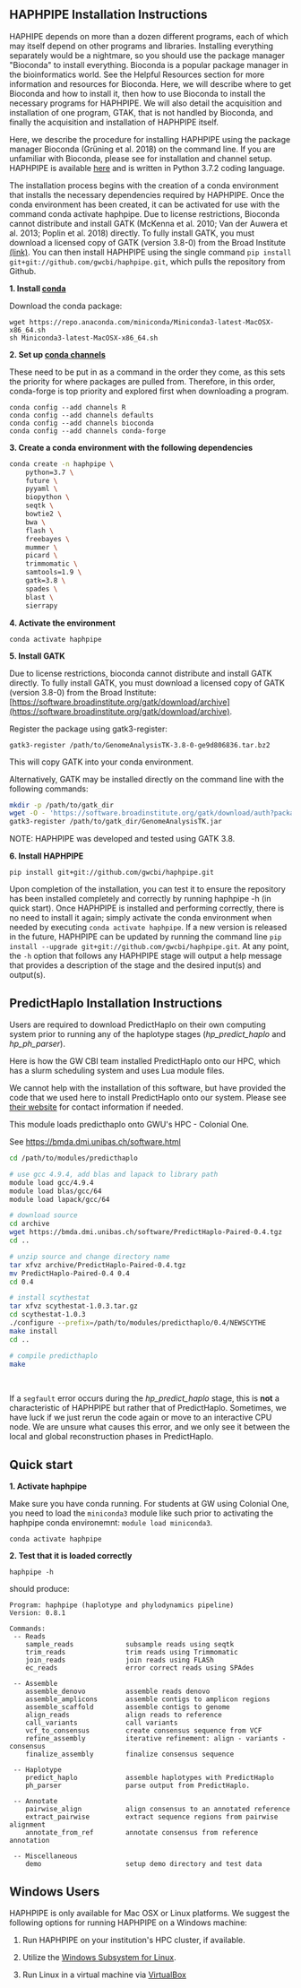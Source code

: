 ## HAPHPIPE Installation Instructions

HAPHIPE depends on more than a dozen different programs, each of which may itself depend on other programs and libraries. Installing everything separately would be a nightmare, so you should use the package manager "Bioconda" to install everything. Bioconda is a popular package manager in the bioinformatics world. See the Helpful Resources section for more information and resources for Bioconda. Here, we will describe where to get Bioconda and how to install it, then how to use Bioconda to install the necessary programs for HAPHPIPE. We will also detail the acquisition and installation of one program, GTAK, that is not handled by Bioconda, and finally the acquisition and installation of HAPHPIPE itself.

Here, we describe the procedure for installing HAPHPIPE using the package manager Bioconda (Grüning et al. 2018) on the command line. If you are unfamiliar with Bioconda, please see [](https://bioconda.github.io) for installation and channel setup. HAPHPIPE is available [here](https://github.com/gwcbi/haphpipe) and is written in Python 3.7.2 coding language. 

The installation process begins with the creation of a conda environment that installs the necessary dependencies required by HAPHPIPE. Once the conda environment has been created, it can be activated for use with the command conda activate haphpipe. Due to license restrictions, Bioconda cannot distribute and install GATK (McKenna et al. 2010; Van der Auwera et al. 2013; Poplin et al. 2018) directly. To fully install GATK, you must download a licensed copy of GATK (version 3.8-0) from the Broad Institute [(link)](https://software.broadinstitute.org/gatk/download/archive). You can then install HAPHPIPE using the single command `pip install git+git://github.com/gwcbi/haphpipe.git`, which pulls the repository from Github.


__1. Install [conda](https://bioconda.github.io/user/install.html#set-up-channels)__

Download the conda package:

```
wget https://repo.anaconda.com/miniconda/Miniconda3-latest-MacOSX-x86_64.sh
sh Miniconda3-latest-MacOSX-x86_64.sh
```

__2. Set up [conda channels](https://bioconda.github.io/user/install.html#set-up-channels)__

These need to be put in as a command in the order they come, as this sets the priority for where packages are pulled from. Therefore, in this order, conda-forge is top priority and explored first when downloading a program.

```
conda config --add channels R
conda config --add channels defaults
conda config --add channels bioconda
conda config --add channels conda-forge
```

__3. Create a conda environment with the following dependencies__

```bash
conda create -n haphpipe \
    python=3.7 \
    future \
    pyyaml \
    biopython \
    seqtk \
    bowtie2 \
    bwa \
    flash \
    freebayes \
    mummer \
    picard \
    trimmomatic \
    samtools=1.9 \
    gatk=3.8 \
    spades \
    blast \
    sierrapy

```

__4. Activate the environment__

```
conda activate haphpipe
```

__5. Install GATK__

Due to license restrictions, bioconda cannot distribute
and install GATK directly. To fully install GATK, you must
download a licensed copy of GATK (version 3.8-0) from the Broad Institute:
[https://software.broadinstitute.org/gatk/download/archive](https://software.broadinstitute.org/gatk/download/archive).

Register the package using gatk3-register:

```
gatk3-register /path/to/GenomeAnalysisTK-3.8-0-ge9d806836.tar.bz2
```

This will copy GATK into your conda environment.

Alternatively, GATK may be installed directly on the command line with the following commands:

```bash
mkdir -p /path/to/gatk_dir
wget -O - 'https://software.broadinstitute.org/gatk/download/auth?package=GATK-archive&version=3.6-0-g89b7209' | tar -xjvC /path/to/gatk_dir
gatk3-register /path/to/gatk_dir/GenomeAnalysisTK.jar
```


NOTE: HAPHPIPE was developed and tested using GATK 3.8.

__6. Install HAPHPIPE__

```
pip install git+git://github.com/gwcbi/haphpipe.git
```

Upon completion of the installation, you can test it to ensure the repository has been installed completely and correctly by running haphpipe -h (in quick start). Once HAPHPIPE is installed and performing correctly, there is no need to install it again; simply activate the conda environment when needed by executing `conda activate haphpipe`. If a new version is released in the future, HAPHPIPE can be updated by running the command line `pip install --upgrade git+git://github.com/gwcbi/haphpipe.git`. At any point, the `-h` option that follows any HAPHPIPE stage will output a help message that provides a description of the stage and the desired input(s) and output(s).

## PredictHaplo Installation Instructions

Users are required to download PredictHaplo on their own computing system prior to running any of the haplotype stages (_hp_predict_haplo_ and _hp_ph_parser_).

Here is how the GW CBI team installed PredictHaplo onto our HPC, which has a slurm scheduling system and uses Lua module files.

We cannot help with the installation of this software, but have provided the code that we used here to install PredictHaplo onto our system. Please see [their website](https://bmda.dmi.unibas.ch/software.html) for contact information if needed.

This module loads predicthaplo onto GWU's HPC - Colonial One. 

See https://bmda.dmi.unibas.ch/software.html

```bash
cd /path/to/modules/predicthaplo

# use gcc 4.9.4, add blas and lapack to library path
module load gcc/4.9.4
module load blas/gcc/64
module load lapack/gcc/64

# download source
cd archive
wget https://bmda.dmi.unibas.ch/software/PredictHaplo-Paired-0.4.tgz
cd ..

# unzip source and change directory name
tar xfvz archive/PredictHaplo-Paired-0.4.tgz
mv PredictHaplo-Paired-0.4 0.4
cd 0.4

# install scythestat
tar xfvz scythestat-1.0.3.tar.gz
cd scythestat-1.0.3
./configure --prefix=/path/to/modules/predicthaplo/0.4/NEWSCYTHE
make install
cd ..

# compile predicthaplo
make
```

<br/>

If a `segfault` error occurs during the _hp_predict_haplo_ stage, this is **not** a characteristic of HAPHPIPE but rather that of PredictHaplo. Sometimes, we have luck if we just rerun the code again or move to an interactive CPU node. We are unsure what causes this error, and we only see it between the local and global reconstruction phases in PredictHaplo.


## Quick start

__1. Activate haphpipe__

Make sure you have conda running.
For students at GW using Colonial One, you need to load the `miniconda3` module like such prior to activating the haphpipe conda environemnt: 
`module load miniconda3`.

```
conda activate haphpipe
```

__2. Test that it is loaded correctly__

```
haphpipe -h
```

should produce:

```
Program: haphpipe (haplotype and phylodynamics pipeline)
Version: 0.8.1

Commands:
 -- Reads
    sample_reads             subsample reads using seqtk
    trim_reads               trim reads using Trimmomatic
    join_reads               join reads using FLASh
    ec_reads                 error correct reads using SPAdes

 -- Assemble
    assemble_denovo          assemble reads denovo
    assemble_amplicons       assemble contigs to amplicon regions
    assemble_scaffold        assemble contigs to genome
    align_reads              align reads to reference
    call_variants            call variants
    vcf_to_consensus         create consensus sequence from VCF
    refine_assembly          iterative refinement: align - variants - consensus
    finalize_assembly        finalize consensus sequence

 -- Haplotype
    predict_haplo            assemble haplotypes with PredictHaplo
    ph_parser                parse output from PredictHaplo.

 -- Annotate
    pairwise_align           align consensus to an annotated reference
    extract_pairwise         extract sequence regions from pairwise alignment
    annotate_from_ref        annotate consensus from reference annotation

 -- Miscellaneous
    demo                     setup demo directory and test data
```
## Windows Users

HAPHPIPE is only available for Mac OSX or Linux platforms. We suggest the following options for running HAPHPIPE on a Windows machine:

1. Run HAPHPIPE on your institution's HPC cluster, if available. 

2. Utilize the [Windows Subsystem for Linux](https://docs.microsoft.com/en-us/windows/wsl/install-win10).

3. Run Linux in a virtual machine via [VirtualBox](https://www.virtualbox.org)
